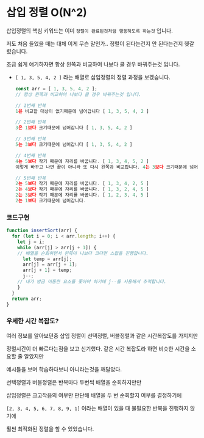 # 삽입 정렬 O(N^2)

삽입정렬의 핵심 키워드는 이미 `정렬이 완료된것처럼 행동하도록 하는것` 입니다.

저도 처음 들었을 때는 대체 이게 무슨 말인가.. 정렬이 된다는건지 안 된다는건지 헷갈렸습니다.

조금 쉽게 얘기하자면 항상 왼쪽과 비교하여 나보다 클 경우 바꿔주는것 입니다.

- `[ 1, 3, 5, 4, 2 ]` 라는 배열로 삽입정렬의 정렬 과정을 보겠습니다.
    
    ```jsx
    const arr = [ 1, 3, 5, 4, 2 ];
    // 항상 왼쪽과 비교하여 나보다 클 경우 바꿔주는것 입니다.
    
    // 1번째 반복
    1은 비교할 대상이 없기때문에 넘어갑니다 [ 1, 3, 5, 4, 2 ]
    
    // 2번째 반복
    3은 1보다 크기때문에 넘어갑니다 [ 1, 3, 5, 4, 2 ]
    
    // 3번째 반복 
    5는 3보다 크기때문에 넘어갑니다 [ 1, 3, 5, 4, 2 ]
    
    // 4번째 반복 
    4는 5보다 작기 때문에 자리를 바꿉니다. [ 1, 3, 4, 5, 2 ]
    이렇게 바꾸고 나면 끝이 아니라 또 다시 왼쪽과 비교합니다. 4는 3보다 크기때문에 넘어갑니다.
    
    // 5번째 반복 
    2는 5보다 작기 때문에 자리를 바꿉니다. [ 1, 3, 4, 2, 5 ]
    2는 4보다 작기 때문에 자리를 바꿉니다. [ 1, 3, 2, 4, 5 ]
    2는 3보다 작기 때문에 자리를 바꿉니다. [ 1, 2, 3, 4, 5 ]
    2는 1보다 크기때문에 넘어갑니다.
    ```
    

### 코드구현

```jsx
function insertSort(arr) {
  for (let i = 0; i < arr.length; i++) {
    let j = i;
    while (arr[j] > arr[j + 1]) {
    // 배열을 순회하면서 왼쪽이 나보다 크다면 스왑을 진행합니다.
      let temp = arr[j];
      arr[j] = arr[j + 1];
      arr[j + 1] = temp;
      j--;
    // 내가 방금 이동한 요소를 쫓아야 하기에 j--를 사용해서 추적합니다.
    }
  }
  return arr;
}
```

### 우세한 시간 복잡도?

여러 정보를 알아보던중 삽입 정렬이 선택정렬, 버블정렬과 같은 시간복잡도를 가지지만

정렬시간이 더 빠르다는점을 보고 신기했다. 같은 시간 복잡도라 하면 비슷한 시간을 소요할 줄 알았지만

예시들을 보며 학습하다보니 아니라는것을 깨달았다.

선택정렬과 버블정렬은 반복마다 두번씩 배열을 순회하지만만 

삽입정렬은 크고작음의 여부만 판단해 배열을 두 번 순회할지 여부를 결정하기에 

`[2, 3, 4, 5, 6, 7, 8, 9, 1]` 이라는 배열이 있을 때  불필요한 반복을 진행하지 않기에

훨씬 최적화된 정렬을 할 수 있었습니다.